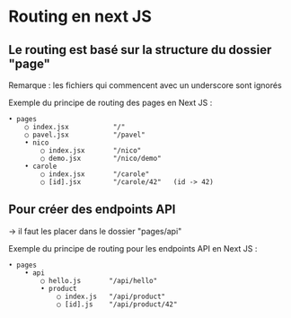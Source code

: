 # Routing en next JS


## Le routing est basé sur la structure du dossier "page"
Remarque : les fichiers qui commencent avec un underscore sont ignorés

Exemple du principe de routing des pages en Next JS :
```
• pages
    ○ index.jsx           "/"
    ○ pavel.jsx           "/pavel"
    • nico
        ○ index.jsx       "/nico"
        ○ demo.jsx        "/nico/demo" 
    • carole
        ○ index.jsx       "/carole"
        ○ [id].jsx        "/carole/42"   (id -> 42)
```


## Pour créer des endpoints API

-> il faut les placer dans le dossier "pages/api"


Exemple du principe de routing pour les endpoints API en Next JS :
```
• pages
    • api
        ○ hello.js       "/api/hello"
        • product
            ○ index.js   "/api/product"
            ○ [id].js    "/api/product/42"
```